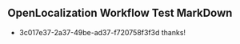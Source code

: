 ## OpenLocalization Workflow Test MarkDown
* 3c017e37-2a37-49be-ad37-f720758f3f3d thanks!

<!--HONumber=Jul16_HO2-->


